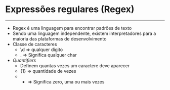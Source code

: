 # Expressões regulares (Regex)
---
* Regex é uma linguagem para encontrar padrões de texto
* Sendo uma linguagem independente, existem interpretadores para a maioria das plataformas de desenvolvimento
* Classe de caracteres
    * \d => qualquer digito
    * . => Significa qualquer char
* *Quantifiers*
    * Definem quantas vezes um caractere deve aparecer
    * {1} => quantidade de vezes
    * * => Significa zero, uma ou mais vezes
